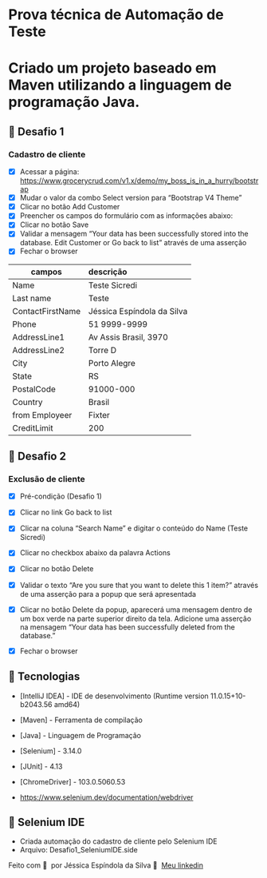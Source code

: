 

# Prova técnica de Automação de Teste

# Criado um projeto baseado em Maven utilizando a linguagem de programação Java.


## 🔖 Desafio 1

### Cadastro de cliente

- [X] Acessar a página:  https://www.grocerycrud.com/v1.x/demo/my_boss_is_in_a_hurry/bootstrap
- [X] Mudar o valor da combo Select version para “Bootstrap V4 Theme”
- [X] Clicar no botão Add Customer
- [X] Preencher os campos do formulário com as informações abaixo:
- [X] Clicar no botão Save
- [X] Validar a mensagem “Your data has been successfully stored into the database. Edit Customer or Go back to list” através de uma asserção
- [X] Fechar o browser

| campos           | descrição                  |
|------------------|:---------------------------|
| Name             | Teste Sicredi              |
| Last name        | Teste                      |
| ContactFirstName | Jéssica Espíndola da Silva |
| Phone            | 51 9999-9999               |
| AddressLine1     | Av Assis Brasil, 3970      |
| AddressLine2     | Torre D                    |
| City             | Porto Alegre               |
| State            | RS                         |
| PostalCode       | 91000-000                  |
| Country          | Brasil                     |
| from Employeer   | Fixter                     |
| CreditLimit      | 200                        |

## 🔖 Desafio 2

### Exclusão de cliente

- [X] Pré-condição (Desafio 1)
- [X] Clicar no link Go back to list
- [X] Clicar na coluna “Search Name” e digitar o conteúdo do Name (Teste Sicredi)
- [X] Clicar no checkbox abaixo da palavra Actions
- [X] Clicar no botão Delete
- [X] Validar o texto “Are you sure that you want to delete this 1 item?” através de uma asserção para a popup que será apresentada
- [X] Clicar no botão Delete da popup, aparecerá uma mensagem dentro de um box verde na parte superior direito da tela. Adicione uma asserção na mensagem “Your data has been successfully deleted from the database.”
- [X] Fechar o browser



## 🚀 Tecnologias

- [IntelliJ IDEA] - IDE de desenvolvimento (Runtime version 11.0.15+10-b2043.56 amd64)
- [Maven] - Ferramenta de compilação
- [Java] - Linguagem de Programação
- [Selenium] - 3.14.0
- [JUnit] - 4.13
- [ChromeDriver] - 103.0.5060.53

- https://www.selenium.dev/documentation/webdriver


## 🚀 Selenium IDE

- Criada automação do cadastro de cliente pelo Selenium IDE
- Arquivo: Desafio1_SeleniumIDE.side


Feito com 💜 &nbsp;por Jéssica Espíndola da Silva 👋 &nbsp;[Meu linkedin](https://www.linkedin.com/in/j%C3%A9ssica-esp%C3%ADndola-da-silva-81920076/)
